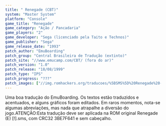 ```yaml
---
title: " Renegade (CBT)"
system: "Master System"
platform: "Console"
game_title: "Renegade"
game_category: "Ação / Pancadaria"
game_players: "2"
game_developer: "Sega (licenciado pela Taito e Technos)"
game_publisher: "Sega"
game_release_date: "1993"
patch_author: "EmuBoarding"
patch_group: "Central Brasileira de Tradução (extinto)"
patch_site: "//www.emucamp.com/CBT/ (fora do ar)"
patch_version: "1.0"
patch_release: "18/08/1999"
patch_type: "IPS"
patch_progress: "???"
patch_images: ["//img.romhackers.org/traducoes/%5BSMS%5D%20Renegade%20-%20CBT%20-%201.png","//img.romhackers.org/traducoes/%5BSMS%5D%20Renegade%20-%20CBT%20-%202.png","//img.romhackers.org/traducoes/%5BSMS%5D%20Renegade%20-%20CBT%20-%203.png"]
---
```

Uma boa tradução do EmuBoarding. Os textos estão traduzidos e acentuados, e alguns gráficos foram editados. Em raros momentos, nota-se algumas abreviações, mas nada que atrapalhe a diversão do jogo.ATENÇÃO:Esta tradução deve ser aplicada na ROM original Renegade (E) [!].sms, com CRC32 3BE7F641 e sem cabeçalho.